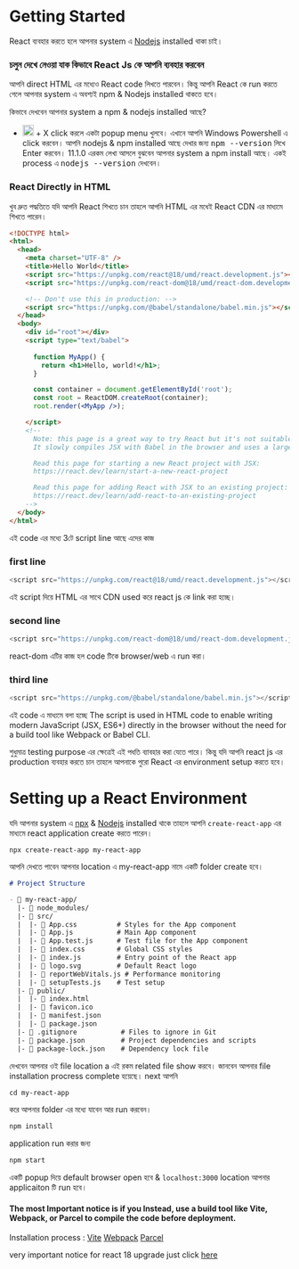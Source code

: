 # Getting Started

React ব্যবহার করতে হলে আপনার system এ [Nodejs](https://nodejs.org/en) installed থাকা চাই। 

### চলুন দেখে নেওয়া যাক কিভাবে React Js কে আপনি ব্যবহার করবেন

আপনি direct HTML এর মধ্যেও React code লিখতে পারবেন। কিন্তু আপনি React কে run করতে গেলে আপনার system এ অবশ্যই npm & Nodejs installed থাকতে হবে। 

কিভাবে দেখবেন আপনার system a npm & nodejs installed আছে?
- <kbd><img src="https://github.com/desihacker08/Activate-Windows-8-8.1-10-and-11-Pro-for-Free/blob/Coad/icon/icons8-windows-10-100.png" width="20"></kbd> + X  click করলে একটা popup menu খুলবে। এখানে আপনি Windows Powershell এ click করবেন। আপনি nodejs & npm installed আছে দেখার জন্য <kbd>npm --version</kbd> লিখে Enter করবেন। 11.1.0 এরকম লেখা আসলে বুঝবেন আপনার system a npm install আছে। একই process এ <kbd>nodejs --version</kbd> দেখবেন। 

### React Directly in HTML
খুব দ্রুত পদ্ধতিতে যদি আপনি React শিখতে চান তাহলে আপনি HTML এর মধেই React CDN এর মাধ্যমে শিখতে পারেন। 
```html
<!DOCTYPE html>
<html>
  <head>
    <meta charset="UTF-8" />
    <title>Hello World</title>
    <script src="https://unpkg.com/react@18/umd/react.development.js"></script>
    <script src="https://unpkg.com/react-dom@18/umd/react-dom.development.js"></script>

    <!-- Don't use this in production: -->
    <script src="https://unpkg.com/@babel/standalone/babel.min.js"></script>
  </head>
  <body>
    <div id="root"></div>
    <script type="text/babel">
    
      function MyApp() {
        return <h1>Hello, world!</h1>;
      }

      const container = document.getElementById('root');
      const root = ReactDOM.createRoot(container);
      root.render(<MyApp />);

    </script>
    <!--
      Note: this page is a great way to try React but it's not suitable for production.
      It slowly compiles JSX with Babel in the browser and uses a large development build of React.

      Read this page for starting a new React project with JSX:
      https://react.dev/learn/start-a-new-react-project

      Read this page for adding React with JSX to an existing project:
      https://react.dev/learn/add-react-to-an-existing-project
    -->
  </body>
</html>
```
এই code এর মধ্যে 3টে script line আছে এদের কাজ 
### first line
```js
<script src="https://unpkg.com/react@18/umd/react.development.js"></script>
``` 
এই script দিয়ে HTML এর সাথে CDN used করে react js কে link করা হচ্ছে। 

### second line 
```js
<script src="https://unpkg.com/react-dom@18/umd/react-dom.development.js"></script>
``` 
react-dom এটির কাজ হল code টিকে browser/web এ run করা। 

### third line 
```js
<script src="https://unpkg.com/@babel/standalone/babel.min.js"></script>
```

এই code এ মাধ্যমে বলা হচ্ছে The script is used in HTML code to enable writing modern JavaScript (JSX, ES6+) directly in the browser without the need for a build tool like Webpack or Babel CLI. 

শুধুমাত্র testing purpose এর ক্ষেত্রেই এই পধতি ব্যাবহার করা যেতে পারে। কিন্তু যদি আপনি react js এর production ব্যবহার করতে চান তাহলে আপনাকে পুরো React এর environment setup করতে হবে। 


# Setting up a React Environment

যদি আপনার system এ [npx](https://www.npmjs.com/package/npx) & [Nodejs](https://nodejs.org/en) installed থাকে তাহলে আপনি ```create-react-app``` এর মাধ্যমে react application create করতে পারেন। 

```shell
npx create-react-app my-react-app
```
আপনি দেখতে পাবেন আপনার location এ my-react-app নামে একটি folder create হবে। 
```md
# Project Structure

- 📂 my-react-app/
  |- 📂 node_modules/ 
  |- 📂 src/
  |  |- 📄 App.css          # Styles for the App component
  |  |- 📄 App.js           # Main App component
  |  |- 📄 App.test.js      # Test file for the App component
  |  |- 📄 index.css        # Global CSS styles
  |  |- 📄 index.js         # Entry point of the React app
  |  |- 📄 logo.svg         # Default React logo
  |  |- 📄 reportWebVitals.js # Performance monitoring
  |  |- 📄 setupTests.js    # Test setup
  |- 📂 public/
  |  |- 📄 index.html
  |  |- 📄 favicon.ico
  |  |- 📄 manifest.json
  |  |- 📄 package.json
  |- 📄 .gitignore           # Files to ignore in Git
  |- 📄 package.json         # Project dependencies and scripts
  |- 📄 package-lock.json    # Dependency lock file
```
দেখবেন আপনার ওই file location a এই রকম related file show করবে। জানবেন আপনার file installation procress complete হয়েছে। next আপনি
```md
cd my-react-app
```
করে আপনার folder এর মধ্যে যাবেন আর run করবেন।

```md
npm install
```
application run করার জন্য 
```md
npm start
```
একটি popup দিয়ে default browser open হবে & ```localhost:3000``` location আপনার applicaiton টি run হবে। 

#### The most Important notice is if you Instead, use a build tool like Vite, Webpack, or Parcel to compile the code before deployment.
Installation process :
[Vite](https://vite.dev/guide/#scaffolding-your-first-vite-project)
[Webpack](https://webpack.js.org/guides/installation/#local-installation)
[Parcel](https://parceljs.org/recipes/react/#getting-started)


very important notice for react 18 upgrade just click [here](https://www.w3schools.com/REACT/react_upgrade.asp)
